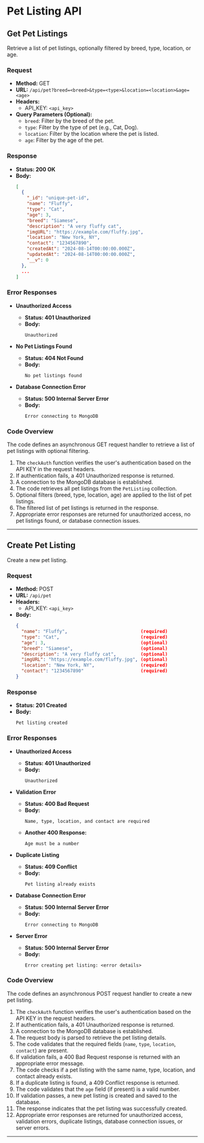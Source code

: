 # Pet Listing API

## Get Pet Listings

Retrieve a list of pet listings, optionally filtered by breed, type, location, or age.

### Request

- **Method:** GET
- **URL:** `/api/pet?breed=<breed>&type=<type>&location=<location>&age=<age>`
- **Headers:**
  - API_KEY: `<api_key>`
- **Query Parameters (Optional):**
  - `breed`: Filter by the breed of the pet.
  - `type`: Filter by the type of pet (e.g., Cat, Dog).
  - `location`: Filter by the location where the pet is listed.
  - `age`: Filter by the age of the pet.

### Response

- **Status: 200 OK**
- **Body:**
  ```json
  [
    {
      "_id": "unique-pet-id",
      "name": "Fluffy",
      "type": "Cat",
      "age": 3,
      "breed": "Siamese",
      "description": "A very fluffy cat",
      "imgURL": "https://example.com/fluffy.jpg",
      "location": "New York, NY",
      "contact": "1234567890",
      "createdAt": "2024-08-14T00:00:00.000Z",
      "updatedAt": "2024-08-14T00:00:00.000Z",
      "__v": 0
    },
    ...
  ]
  ```

### Error Responses

- **Unauthorized Access**
  - **Status: 401 Unauthorized**
  - **Body:**
    ```text
    Unauthorized
    ```

- **No Pet Listings Found**
  - **Status: 404 Not Found**
  - **Body:**
    ```text
    No pet listings found
    ```

- **Database Connection Error**
  - **Status: 500 Internal Server Error**
  - **Body:**
    ```text
    Error connecting to MongoDB
    ```

### Code Overview

The code defines an asynchronous GET request handler to retrieve a list of pet listings with optional filtering.

1. The `checkAuth` function verifies the user's authentication based on the API KEY in the request headers.
2. If authentication fails, a 401 Unauthorized response is returned.
3. A connection to the MongoDB database is established.
4. The code retrieves all pet listings from the `PetListing` collection.
5. Optional filters (breed, type, location, age) are applied to the list of pet listings.
6. The filtered list of pet listings is returned in the response.
7. Appropriate error responses are returned for unauthorized access, no pet listings found, or database connection issues.

---

## Create Pet Listing

Create a new pet listing.

### Request

- **Method:** POST
- **URL:** `/api/pet`
- **Headers:**
  - API_KEY: `<api_key>`
- **Body:**
  ```json
  {
    "name": "Fluffy",                           (required)
    "type": "Cat",                              (required)         
    "age": 3,                                   (optional)
    "breed": "Siamese",                         (optional)
    "description": "A very fluffy cat",         (optional)
    "imgURL": "https://example.com/fluffy.jpg", (optional)
    "location": "New York, NY",                 (required)
    "contact": "1234567890"                     (required)
  }
  ```

### Response

- **Status: 201 Created**
- **Body:**
  ```text
  Pet listing created
  ```

### Error Responses

- **Unauthorized Access**
  - **Status: 401 Unauthorized**
  - **Body:**
    ```text
    Unauthorized
    ```

- **Validation Error**
  - **Status: 400 Bad Request**
  - **Body:**
    ```text
    Name, type, location, and contact are required
    ```
  - **Another 400 Response:**
    ```text
    Age must be a number
    ```

- **Duplicate Listing**
  - **Status: 409 Conflict**
  - **Body:**
    ```text
    Pet listing already exists
    ```

- **Database Connection Error**
  - **Status: 500 Internal Server Error**
  - **Body:**
    ```text
    Error connecting to MongoDB
    ```

- **Server Error**
  - **Status: 500 Internal Server Error**
  - **Body:**
    ```text
    Error creating pet listing: <error details>
    ```

### Code Overview

The code defines an asynchronous POST request handler to create a new pet listing.

1. The `checkAuth` function verifies the user's authentication based on the API KEY in the request headers.
2. If authentication fails, a 401 Unauthorized response is returned.
3. A connection to the MongoDB database is established.
4. The request body is parsed to retrieve the pet listing details.
5. The code validates that the required fields (`name`, `type`, `location`, `contact`) are present.
6. If validation fails, a 400 Bad Request response is returned with an appropriate error message.
7. The code checks if a pet listing with the same name, type, location, and contact already exists.
8. If a duplicate listing is found, a 409 Conflict response is returned.
9. The code validates that the `age` field (if present) is a valid number.
10. If validation passes, a new pet listing is created and saved to the database.
11. The response indicates that the pet listing was successfully created.
12. Appropriate error responses are returned for unauthorized access, validation errors, duplicate listings, database connection issues, or server errors.

---